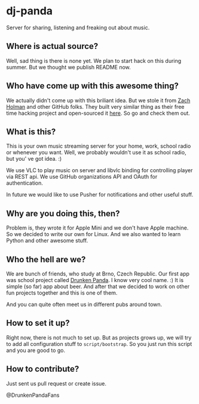 dj-panda
========

Server for sharing, listening and freaking out about music.

Where is actual source?
-----------------------

Well, sad thing is there is none yet. We plan to start hack on this during summer.
But we thought we publish README now.

Who have come up with this awesome thing?
-----------------------------------------

We actually didn't come up with this briliant idea. But we stole it from [Zach Holman](https://github.com/holman) and other GitHub folks. They built very similar thing as their 
free time hacking project and open-sourced it [here](https://github.com/play/play).
So go and check them out.

What is this?
-------------
This is your own music streaming server for your home, work, school radio or whenever you want.
Well, we probably wouldn't use it as school radio, but you' ve got idea. :)

We use VLC to play music on server and libvlc binding for controlling player via REST api.
We use GitHub organizations API and OAuth for authentication.

In future we would like to use Pusher for notifications and other useful stuff.

Why are you doing this, then?
-----------------------------

Problem is, they wrote it for Apple Mini and we don't have Apple machine.
So we decided to write our own for Linux. And we also wanted to learn Python and other awesome stuff.

Who the hell are we?
--------------------

We are bunch of friends, who study at Brno, Czech Republic. Our first app was school project
called [Drunken Panda](https://drunkenpanda-iref.rhcloud.com). I know very cool name. :)
It is simple (so far) app about beer. And after that we decided to work on other fun projects together and this is one of them.

And you can quite often meet us in different pubs around town.

How to set it up?
-----------------

Right now, there is not much to set up. But as projects grows up, we will try to add all 
configuration stuff to `script/bootstrap`. So you just run this script and you are good to go.

How to contribute?
------------------

Just sent us pull request or create issue.

@DrunkenPandaFans